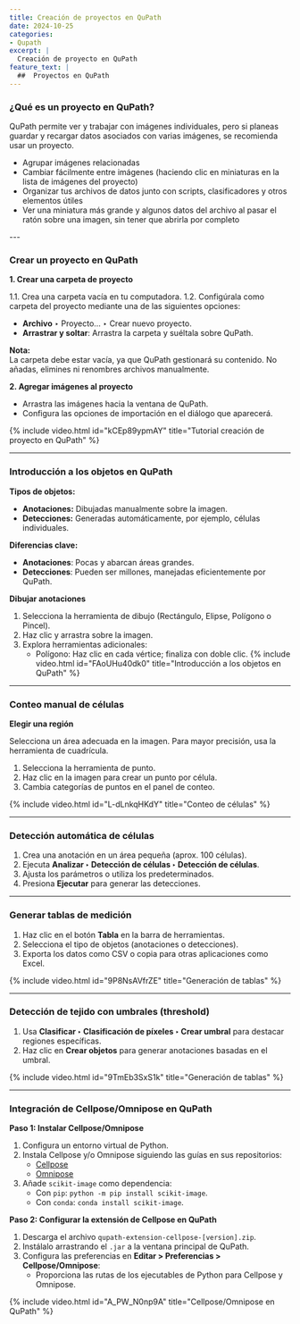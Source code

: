 ```yaml
---
title: Creación de proyectos en QuPath
date: 2024-10-25
categories:
- Qupath
excerpt: |
  Creación de proyecto en QuPath
feature_text: |
  ##  Proyectos en QuPath  
---
```

### ¿Qué es un proyecto en QuPath?
QuPath permite ver y trabajar con imágenes individuales, pero si planeas guardar y recargar datos asociados con varias imágenes, se recomienda usar un proyecto.
<ul>
    <li>Agrupar imágenes relacionadas</li>
    <li>Cambiar fácilmente entre imágenes (haciendo clic en miniaturas en la lista de imágenes del proyecto)</li>
    <li>Organizar tus archivos de datos junto con scripts, clasificadores y otros elementos útiles</li>
    <li>Ver una miniatura más grande y algunos datos del archivo al pasar el ratón sobre una imagen, sin tener que abrirla por completo</li>
</ul>
---

### Crear un proyecto en QuPath

**1. Crear una carpeta de proyecto**

1.1. Crea una carpeta vacía en tu computadora.
1.2. Configúrala como carpeta del proyecto mediante una de las siguientes opciones:
  - **Archivo** ‣ Proyecto… ‣ Crear nuevo proyecto.
  - **Arrastrar y soltar**: Arrastra la carpeta y suéltala sobre QuPath.  

**Nota:**  
La carpeta debe estar vacía, ya que QuPath gestionará su contenido. No añadas, elimines ni renombres archivos manualmente.

**2. Agregar imágenes al proyecto**

- Arrastra las imágenes hacia la ventana de QuPath.  
- Configura las opciones de importación en el diálogo que aparecerá.  

{% include video.html id="kCEp89ypmAY" title="Tutorial creación de proyecto en QuPath" %}

---

### Introducción a los objetos en QuPath

**Tipos de objetos:**

- **Anotaciones:** Dibujadas manualmente sobre la imagen.  
- **Detecciones:** Generadas automáticamente, por ejemplo, células individuales.

**Diferencias clave:**

- **Anotaciones**: Pocas y abarcan áreas grandes.  
- **Detecciones**: Pueden ser millones, manejadas eficientemente por QuPath.

**Dibujar anotaciones**

1. Selecciona la herramienta de dibujo (Rectángulo, Elipse, Polígono o Pincel).  
2. Haz clic y arrastra sobre la imagen.  
3. Explora herramientas adicionales:
   - Polígono: Haz clic en cada vértice; finaliza con doble clic.
{% include video.html id="FAoUHu40dk0" title="Introducción a los objetos en QuPath" %}
---

### Conteo manual de células

**Elegir una región**

Selecciona un área adecuada en la imagen. Para mayor precisión, usa la herramienta de cuadrícula.

1. Selecciona la herramienta de punto.  
2. Haz clic en la imagen para crear un punto por célula.  
3. Cambia categorías de puntos en el panel de conteo.  

{% include video.html id="L-dLnkqHKdY" title="Conteo de células" %}

---

### Detección automática de células

1. Crea una anotación en un área pequeña (aprox. 100 células).  
2. Ejecuta **Analizar ‣ Detección de células ‣ Detección de células**.  
3. Ajusta los parámetros o utiliza los predeterminados.  
4. Presiona **Ejecutar** para generar las detecciones.

---

### Generar tablas de medición

1. Haz clic en el botón **Tabla** en la barra de herramientas.  
2. Selecciona el tipo de objetos (anotaciones o detecciones).  
3. Exporta los datos como CSV o copia para otras aplicaciones como Excel.  

{% include video.html id="9P8NsAVfrZE" title="Generación de tablas" %}

---

### Detección de tejido con umbrales (threshold)

1. Usa **Clasificar ‣ Clasificación de píxeles ‣ Crear umbral** para destacar regiones específicas.  
2. Haz clic en **Crear objetos** para generar anotaciones basadas en el umbral.  

{% include video.html id="9TmEb3SxS1k" title="Generación de tablas" %}

---

### Integración de Cellpose/Omnipose en QuPath

**Paso 1: Instalar Cellpose/Omnipose**

1. Configura un entorno virtual de Python.  
2. Instala Cellpose y/o Omnipose siguiendo las guías en sus repositorios:  
   - [Cellpose](https://github.com/MouseLand/cellpose)  
   - [Omnipose](https://github.com/masenf/omnipose)  
3. Añade `scikit-image` como dependencia:  
   - Con `pip`: `python -m pip install scikit-image`.  
   - Con `conda`: `conda install scikit-image`.

**Paso 2: Configurar la extensión de Cellpose en QuPath**

1. Descarga el archivo `qupath-extension-cellpose-[version].zip`.  
2. Instálalo arrastrando el `.jar` a la ventana principal de QuPath.  
3. Configura las preferencias en **Editar > Preferencias > Cellpose/Omnipose**:  
   - Proporciona las rutas de los ejecutables de Python para Cellpose y Omnipose.

{% include video.html id="A_PW_N0np9A" title="Cellpose/Omnipose en QuPath" %}

